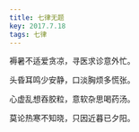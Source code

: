 ```yaml
---
title: 七律无题
key: 2017.7.18
tags: 七律
---
```


褥暑不适爱贪凉，寻医求诊意外忙。

头昏耳鸣少安静，口淡胸烦多慌张。

心虚乱想吞胶粒，意软杂思喝药汤。

莫论热寒不知晓，只因近暮已夕阳。

</br>

